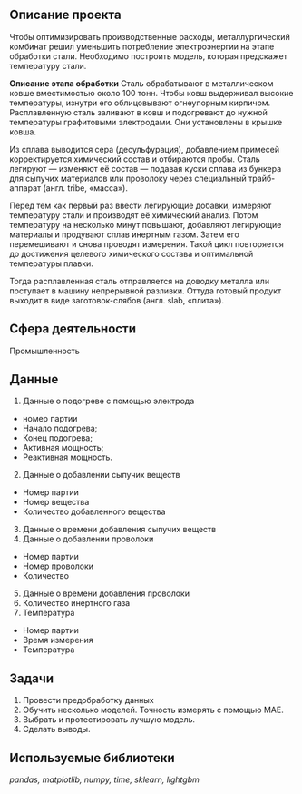 ## Описание проекта
Чтобы оптимизировать производственные расходы, металлургический комбинат решил уменьшить потребление электроэнергии на этапе обработки стали. Необходимо построить модель, которая предскажет температуру стали.

**Описание этапа обработки**
Сталь обрабатывают в металлическом ковше вместимостью около 100 тонн. Чтобы ковш выдерживал высокие температуры, изнутри его облицовывают огнеупорным кирпичом. Расплавленную сталь заливают в ковш и подогревают до нужной температуры графитовыми электродами. Они установлены в крышке ковша.

Из сплава выводится сера (десульфурация), добавлением примесей корректируется химический состав и отбираются пробы. Сталь легируют — изменяют её состав — подавая куски сплава из бункера для сыпучих материалов или проволоку через специальный трайб-аппарат (англ. tribe, «масса»).

Перед тем как первый раз ввести легирующие добавки, измеряют температуру стали и производят её химический анализ. Потом температуру на несколько минут повышают, добавляют легирующие материалы и продувают сплав инертным газом. Затем его перемешивают и снова проводят измерения. Такой цикл повторяется до достижения целевого химического состава и оптимальной температуры плавки.

Тогда расплавленная сталь отправляется на доводку металла или поступает в машину непрерывной разливки. Оттуда готовый продукт выходит в виде заготовок-слябов (англ. slab, «плита»).

## Сфера деятельности
Промышленность

## Данные
1. Данные о подогреве с помощью электрода
  * номер партии
  * Начало подогрева;
  * Конец подогрева;
  * Активная мощность;
  * Реактивная мощность.
2. Данные о добавлении сыпучих веществ
  * Номер партии
  * Номер вещества
  * Количество добавленного вещества
3. Данные о времени добавления сыпучих веществ
4. Данные о добавлении проволоки
  * Номер партии
  * Номер проволоки
  * Количество
5. Данные о времени добавления проволоки
6. Количество инертного газа
7. Температура
  * Номер партии
  * Время измерения
  * Температура
  
  ## Задачи
  1. Провести предобработку данных
  2. Обучить несколько моделей. Точность измерять с помощью MAE.
  3. Выбрать и протестировать лучшую модель.
  4. Сделать выводы.
  
  ## Используемые библиотеки
  *pandas, matplotlib, numpy, time, sklearn, lightgbm*
